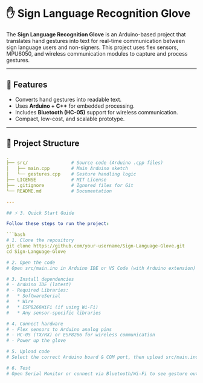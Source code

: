 # ✋ Sign Language Recognition Glove  

The **Sign Language Recognition Glove** is an Arduino-based project that translates hand gestures into text for real-time communication between sign language users and non-signers. This project uses flex sensors, MPU6050, and wireless communication modules to capture and process gestures.

---

## 📌 Features
- Converts hand gestures into readable text.  
- Uses **Arduino + C++** for embedded processing.  
- Includes **Bluetooth (HC-05)** support for wireless communication.  
- Compact, low-cost, and scalable prototype.  

---

## 📂 Project Structure
```yaml
.
├── src/                # Source code (Arduino .cpp files)
│   ├── main.cpp        # Main Arduino sketch
│   └── gestures.cpp    # Gesture handling logic
├── LICENSE             # MIT License
├── .gitignore          # Ignored files for Git
└── README.md           # Documentation

---

## ⚡ 3. Quick Start Guide

Follow these steps to run the project:

```bash
# 1. Clone the repository
git clone https://github.com/your-username/Sign-Language-Glove.git
cd Sign-Language-Glove

# 2. Open the code
# Open src/main.ino in Arduino IDE or VS Code (with Arduino extension)

# 3. Install dependencies
# - Arduino IDE (latest)
# - Required Libraries:
#   * SoftwareSerial
#   * Wire
#   * ESP8266WiFi (if using Wi-Fi)
#   * Any sensor-specific libraries

# 4. Connect hardware
# - Flex sensors to Arduino analog pins
# - HC-05 (TX/RX) or ESP8266 for wireless communication
# - Power up the glove

# 5. Upload code
# Select the correct Arduino board & COM port, then upload src/main.ino

# 6. Test
# Open Serial Monitor or connect via Bluetooth/Wi-Fi to see gesture outputs

